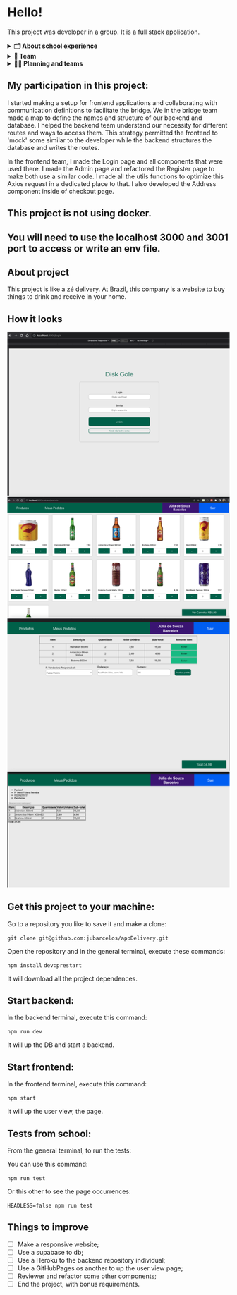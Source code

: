 # Hello!

This project was developer in a group. It is a full stack application.

<details>
  <summary>
    <strong>🗂 About school experience </strong>
  </summary><br>
   It is a project to improve our knologe during our frontend and backend module in Trybe course.
After take a good note in that one, we are finally called as a full stack developer.
We made all parts of this code, frontend and backend, exeped __tests__ file.
</details>

<details>
  <summary>
    <strong>👷 Team </strong>
  </summary><br>
    Bruno Moraes,
    Italo Moraes,
    Julia Barcelos (myself),
    Julio César Nunes,
    Mabiane Polniak and
    Vanessa Rios.
</details>

<details>
  <summary>
    <strong>👨‍💻 Planning and teams </strong>
  </summary><br>
We divided the group in three teams: frontend, backend and bridge.
I had opportunitie to participated in two of then: frontend and bridge teams.

<details>
  <summary>
    <strong>👷 Frontend </strong>
  </summary><br>
    Julia Barcelos (myself),
    Mabiane Polniak and
    Vanessa Rios.
</details>

<details>
  <summary>
    <strong>👷 Backend </strong>
  </summary><br>
    Bruno Moraes,
    Italo Moraes and
    Julio César Nunes
</details>

<details>
  <summary>
    <strong>👷 Bridge </strong>
  </summary><br>
    Italo Moraes,
    Julia Barcelos (myself) and
    Vanessa Rios.
</details>

</details>

## My participation in this project:

I started making a setup for frontend applications and collaborating with communication definitions to facilitate the bridge.
We in the bridge team made a map to define the names and structure of our backend and database.
I helped the backend team understand our necessity for different routes and ways to access them.
This strategy permitted the frontend to 'mock' some similar to the developer while the backend structures the database and writes the routes.

In the frontend team, I made the Login page and all components that were used there.
I made the Admin page and refactored the Register page to make both use a similar code.
I made all the utils functions to optimize this Axios request in a dedicated place to that.
I also developed the Address component inside of checkout page.

## This project is not using docker.
## You will need to use the localhost 3000 and 3001 port to access or write an env file.


## About project

This project is like a zé delivery.
At Brazil, this company is a website to buy things to drink and receive in your home.

## How it looks

![login](readme_images/login.png)
![products](readme_images/products.png)
![ckeckout](readme_images/checkout.png)
![order](readme_images/order.png)




## Get this project to your machine:

Go to a repository you like to save it and make a clone:

```git clone git@github.com:jubarcelos/appDelivery.git```

Open the repository and in the general terminal, execute these commands:

``` npm install ```
``` dev:prestart ```

It will download all the project dependences.

## Start backend:

In the backend terminal, execute this command:

``` npm run dev ```

It will up the DB and start a backend.

## Start frontend:

In the frontend terminal, execute this command:

``` npm start ```

It will up the user view, the page.

## Tests from school:

From the general terminal, to run the tests:

You can use this command:

``` npm run test ```

Or this other to see the page occurrences:

``` HEADLESS=false npm run test ```


## Things to improve

- [ ] Make a responsive website;
- [ ] Use a supabase to db;
- [ ] Use a Heroku to the backend repository individual;
- [ ] Use a GitHubPages os another to up the user view page;
- [ ] Reviewer and refactor some other components;
- [ ] End the project, with bonus requirements.
